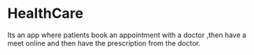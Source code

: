 # HealthCare
Its an app where patients book an appointment with a doctor ,then have a meet online  and then have the prescription from the doctor.
